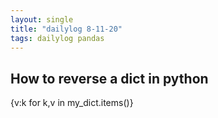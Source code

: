 ```yaml
---
layout: single
title: "dailylog 8-11-20"
tags: dailylog pandas
---
```


## How to reverse a dict in python

{v:k for k,v in my_dict.items()}
